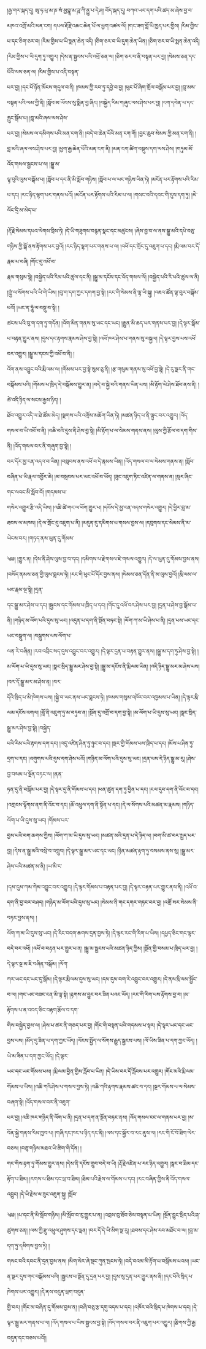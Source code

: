 ﻿  
།རྒྱ་གར་སྐད་དུ། ཨཱ་ཧ་པྲ་མ་ཎ་སཾ་མྱགྣཱ་མ་ཌཱ་ཀི་ནྱུ་པ་དེ་ཤ། བོད་སྐད་དུ། བཀའ་ཡང་དག་པའི་ཚད་མ་ཞེས་བྱ་བ་མཁའ་འགྲོ་མའི་མན་ངག། དཔལ་རྡོ་རྗེ་འཆང་ཆེན་པོ་ལ་ཕྱག་འཚལ་ལོ། །གང་ཟག་བློ་ཡི་ཁྱད་པར་གྱིས། །རིམ་གྱིས་  
པ་དང་ཅིག་ཅར་བ། །རིམ་གྱིས་པ་ཡི་སྨན་ཆེན་འདི། །ཅིག་ཅར་བ་ཡི་དུག་ཆེན་ཡིན། །ཅིག་ཅར་བ་ཡི་སྨན་ཆེན་འདི། །རིམ་གྱིས་པ་ཡི་དུག་ཏུ་འགྱུར། །དེས་ན་སྦྱངས་པའི་འཕྲོ་ཅན་ལ། །ཅིག་ཅར་བ་ནི་བསྟན་པར་བྱ། །སེམས་ཅན་དང་པོའི་ལས་ཅན་ལ། །རིམ་གྱིས་པ་འདི་བསྟན་  
པར་བྱ། །དང་པོ་ཉོན་མོངས་གདུལ་བ་ནི། །ཁམས་ཀྱི་རབ་ཏུ་དབྱེ་བ་བྱ། །ཕུང་པོ་ཞིག་གྲོལ་བསྒོམ་པར་བྱ། །བླ་མས་བསྟན་པའི་ལམ་གྱི་ནི། །སློབ་མ་ཡོངས་སུ་སྨིན་བྱ་ཞིང། །བསྐྱེད་རིམ་གཞུང་ལས་ཤེས་པར་བྱ། །ངག་དབེན་པ་དང་རླུང་སྒོམ་པ། །བླ་མའི་ཞལ་ལས་ཤེས་  
པར་བྱ། །སེམས་ལ་དམིགས་པའི་མན་ངག་ནི། །བདེ་བ་ཆེན་པོའི་མན་ངག་གོ། །བྱང་ཆུབ་སེམས་ཀྱི་མན་ངག་ནི། །བླ་མའི་ཞལ་ལས་ཤེས་པར་བྱ། །ཕྱག་རྒྱ་ཆེན་པོའི་མན་ངག་ནི། །མན་ངག་ཚིག་བསྡུས་དག་ལས་ཤེས། །གཏུམ་མོ་འོད་གསལ་སྦྱངས་པ་ལ། །སྒྱུ་མ་  
ལྟ་བུའི་ལུས་བསྒོམ་པ། །སློབ་པ་དང་ནི་མི་སློབ་གཉིས། །སློབ་པ་ལ་ཡང་གཉིས་ཡིན་ཏེ། །མངོན་པར་རྟོགས་པའི་རིམ་པ་དང། །རང་ཉིད་ལྷག་པར་གནས་པའོ། །མངོན་པར་རྟོགས་པའི་རིམ་པ་ལ། །གསང་བའི་དབང་གི་དུས་དག་ཏུ། །མེ་ལོང་དྲི་མ་མེད་པ་  
  
།རྡོ་རྗེ་སེམས་དཔའ་ལེགས་བྲིས་ཏེ། །དེ་ཡི་གཟུགས་བརྙན་སྣང་དང་མཚུངས། །ཞེས་བྱ་བ་ལ་ནས་སྒྱུ་མའི་དཔེ་བཅུ་གཉིས་ཀྱི་སྒོ་ནས་རྟོགས་པར་བྱའོ། །རང་ཉིད་ལྷག་པར་གནས་པ་ལ། །འཕོ་དང་གྲོང་དུ་འཇུག་པ་དང། །རྨི་ལམ་བར་དོ་རྣམ་པ་བཞི། །གོང་དུ་འཕོ་བ་  
རྣམ་གསུམ་སྟེ། །བསྐྱེད་པའི་རིམ་པའི་ཚུལ་དང་ནི། །སྒྱུ་མ་དངོས་དང་འོད་གསལ་ལོ། །བསྐྱེད་པའི་རི་པའི་ཚུལ་ལ་ནི། །ཀྵུཾ་ལ་སོགས་པའི་ཡི་གེ་ཡིས། །བུ་ག་དག་ཀྱང་དགག་བྱ་སྟེ། །རང་གི་སེམས་ནི་ལྷ་ཡི་སྐུ། །འཇའ་ཚོན་ལྟ་བུར་བསྒོམ་པའོ། །ཡང་ན་ཧཱུཾ་ལ་བསྡུ་བ་སྟེ། །  
ཚངས་པའི་བུ་ག་དག་ཏུ་གདོན། །འོག་མིན་གནས་སུ་ཡང་དང་ཡང། །རྒྱུན་མི་ཆད་པར་གནས་པར་བྱ། །དེ་ལྟར་སྒོམ་པ་བརྟན་གྱུར་ནས། །དུས་དང་རྟགས་རྣམས་ཤེས་བྱ་སྟེ། །འཕོ་ཁར་ཤེས་པ་གནས་སུ་བསྐྱལ། །དེ་ལྟར་བྱས་པས་འཕོ་བར་འགྱུར། །སྒྱུ་མ་དངས་ཀྱི་འཕོ་བ་ནི། །  
འོག་ནས་འབྱུང་བའི་རྨི་ལམ་ལ། །གོམས་པར་བྱ་སྟེ་སུམ་ཅུ་ནི། །རྩ་གསུམ་གནས་སུ་འཕོ་བྱ་སྟེ། །དེ་རུ་སྔར་ནི་གང་བསྒོམས་པའི། །གོམས་པ་ཁྲིད་དེ་བསྒོམས་གྱུར་ན། །བདེ་བ་སྐྱེ་བའི་གནས་ཡིན་པས། །མི་རྟོག་ཡེ་ཤེས་ཐོབ་ནས་ནི། །ཚེ་འདི་ཉིད་ལ་སངས་རྒྱས་ཉིད། །  
ཐོབ་འགྱུར་འདི་ལ་ཐེ་ཚོམ་མེད། །སྔགས་པའི་འགྲོས་མཆོག་ཡིན་ཏེ། །མཚན་ཉིད་པ་ནི་ལྟུང་བར་འགྱུར། །འོད་གསལ་བ་ཡི་འཕོ་བ་ནི། །འཆི་བའི་དུས་ནི་ཤེས་བྱ་སྟེ། །མི་རྟོག་པ་ལ་སེམས་གནས་ནས། །ལུས་ཀྱི་རྩོལ་བ་དག་གིས་ནི། །འོད་གསལ་བར་ནི་གཞུག་བྱ་སྟེ། །  
བར་དོར་མྱ་ངན་འདའ་བ་ཡིན། །བསླབས་ནས་འཕོ་བ་དེ་རྣམས་ཡིན། །འོད་གསལ་བ་ལ་སེམས་གནས་ན། །སློབ་བཞིན་པ་ཡི་རྣལ་འབྱོར་ཆེ། །མ་བསླབས་པར་ཡང་འཕོ་བ་ཡོད། །ཟུང་འཇུག་ཏིང་འཛིན་ལ་གནས་ན། །སླར་ཞིང་གང་ལའང་མི་སློབ་བོ། །གདམས་པ་  
གསེར་འགྱུར་རྩི་འདི་ཡིས། །འཆི་ཚེ་གང་ལ་ཕོག་གྱུར་པ། །དངོས་དེ་མྱ་ངན་འདས་གསེར་འགྱུར། །དེ་ཕྱིར་བླ་མ་ཐབས་ལ་མཁས། །དེ་ལ་གྲོང་དུ་འཇུག་པ་ནི། །མདུན་དུ་དམིགས་པ་གསལ་བྱས་ལ། །དབུགས་དང་སེམས་ནི་མ་ཡེངས་བར། །གཏད་ནས་ཡུན་དུ་གོམས་  
  
༄༅། །གྱུར་ན། །དེས་ནི་ཤེས་ལུས་བྱ་བ་དང། །དམིགས་པ་རྗེ་གསལ་ཇེ་གསལ་འགྱུར། །དེ་ལ་ཡུན་དུ་གོམས་བྱས་ནས། །བསོད་ནམས་ཅན་གྱི་ལུས་བླངས་ཏེ། །རང་གི་ཕུང་པོ་དོར་བྱས་ནས། །སེམས་ཅན་དོན་ནི་མ་ལུས་བྱའོ། །རྨི་ལམ་ལ་ཡང་རྣམ་ལྔ་སྟེ། །དྲན་  
དང་སྒྱུ་མར་ཤེས་པ་དང། །སྦྱངས་དང་གོམས་པ་ཁྲིད་པ་དང། །གོང་དུ་འཕོ་བར་ཤེས་པར་བྱ། །དྲན་པ་ཤེས་བྱ་སྒོམ་པ་ནི། །གཉིད་མ་ལོག་པའི་དུས་སུ་ཡང། །འདུན་པ་དག་ནི་སྔོན་བཏང་སྟེ། །ལོག་ཀ་མ་ཡི་ཤེས་པ་ནི། །དྲན་པས་ཡང་དང་ཡང་བསྒུག་ལ། །བསྒུགས་པས་ལོག་པ་  
ལན་རེ་བཞིན། །རབ་འབྲིང་སད་དུས་འབྱུང་བར་འགྱུར། །དེ་ལྟར་དྲན་པ་བརྟན་གྱུར་ནས། །སྒྱུ་མ་དག་ཏུ་ཤེས་བྱ་སྟེ། །མ་ལོག་པ་ཡི་དུས་སུ་ཡང། །སྣང་སྲིད་སྒྱུ་མར་ཤེས་བྱ་སྟེ། །སྒྱུ་མ་དངོས་ནི་རྨི་ལམ་ཡིན། །འདི་ཉིད་སྒྱུ་མར་མ་ཤེས་པས། །བར་དོ་སྒྱུ་མར་མ་ཤེས་ན། །བར་  
དོའི་སྲིད་པ་མི་ཁེགས་པས། །སྐྱེ་བ་ཡང་ནས་ཡང་བླངས་ཏེ། །ཁམས་གསུམ་འཁོར་བར་འཁྱམས་པ་ཡིན། །དེ་ལྟར་རྨི་ལམ་དངོས་འགལ། །བློ་ནི་འཇུག་ཏུ་མ་བཏུབ་ན། །སྔོན་དུ་འགྲོ་བ་དག་བྱ་སྟེ། །མ་ལོག་པ་ཡི་དུས་སུ་ཡང། །སྣང་སྲིད་སྒྱུ་མར་ཤེས་བྱ་སྟེ། །བསྐྱེད་  
པའི་རིམ་པའི་རྟགས་དག་དང། །འདུ་འཛིན་ཤིན་ཏུ་ཉུང་བ་དང། །སྔར་གྱི་གོམས་པས་ཁྲིད་པ་དང། །མོས་པ་ཤིན་ཏུ་དྲག་པ་དང། །འགུགས་པའི་དུས་དག་ཤེས་པའོ། །གཉིད་མ་ལོག་པའི་དུས་སུ་ཡང། །དྲན་པས་དེ་ཉིད་སྒྱུ་མ་རུ། །ཤེས་བྱ་བསམ་པ་སྔོན་བཏང་ལ། །ནན་  
ཏན་དུ་ནི་བསྒོམ་པར་བྱ། །དེ་ལྟར་དུ་ནི་གོམས་པ་དང། །ཕན་ཚུན་དག་ཏུ་བྱིན་པ་དང། །ངལ་དུབ་དག་ནི་འོང་བ་དང། །འགྲངས་ལྟོགས་ནག་ནི་འོང་བ་དང། །ཆོ་འཕྲུལ་དག་ནི་སྟོན་པ་དང། །དེ་ལ་སོགས་པའི་མཚན་མ་རྣམས། །གཉིད་ལོག་པ་ཡི་དུས་སུ་ཡང། །གོམས་པར་  
བྱས་པའི་བག་ཆགས་ཀྱིས། །ལོག་ཀ་མ་ཡི་དུས་སུ་ཡང། །མཚན་མའི་དྲན་པ་དེ་ཉིད་ལ། །བག་མི་ཚ་བར་སྤྱད་པར་བྱ། །དེས་ན་སྒྱུ་མའི་བསྲེ་བ་འགྲུབ། །དེ་ལྟར་སྒྱུ་མར་ཡང་དང་ཡང། །ཉིན་མཚན་རྟག་ཏུ་བསམས་ནས་སུ། །སྒྱུ་མར་ཤེས་པའི་མཚན་མ་ནི། །ཡ་མི་ང་  
  
།དམ་དུམ་ཀམ་ཀེམ་འབྱུང་བར་འགྱུར། །དེ་ལྟར་གོམས་པ་བརྟན་པར་བྱ། །དེ་ལྟར་བརྟན་པར་གྱུར་ནས་ནི། །འཕོ་བ་དག་ནི་བྱ་བར་བཤད། །གཉིད་མ་ལོག་པའི་དུས་སུ་ཡང། །སེམས་ནི་གང་དགར་གཏང་བར་བྱ། །འགྲོ་སར་སེམས་ནི་བཏང་བྱས་ནས། །  
ལོག་ཀ་མ་ཡི་དུས་སུ་ཡང། །དེ་རིང་བདག་ཆགས་དྲན་བྱས་ཏེ། །དེ་ལྟར་རང་གི་རིག་པ་ཡིས། །དཔྱད་ཅིང་གང་ལྟར་བདེ་བར་འཕོ། །འཕོ་བ་བརྟན་པར་གྱུར་པ་ན། །སྒྱུ་མ་སྦྱངས་པའི་མཚན་ཉིད་ཀྱིས། །སྔོན་གྱི་བསམ་པ་ཁྲིད་པར་བྱ། །དེ་ལྟར་སྔ་མ་ཇི་བཞིན་བསྒོམ། །ལོག་  
ཀར་ཡང་དང་ཡང་དུ་སྒོམ། །དེ་ལྟར་རྨི་ལམ་དུས་སུ་ཡང། །དམ་དུམ་བག་རེ་འབྱུང་བར་འགྱུར། །དེ་ནས་རྨི་ལམ་སྦྱོང་བ་ལ། །གང་ཡང་བཟང་ངན་མི་ལྟ་སྟེ། །རྟགས་མ་བྱུང་བར་ཟིན་པའང་ཡོད། །རང་གི་རིག་པས་རྟོགས་བྱ་བ། །མ་རྟོགས་པ་ན་འབད་ཅིང་བརྟག་རྩོལ་བ་དག་  
གིས་བསྐྱེད་བྱས་ལ། །ཤེས་པ་ཚར་ནི་གཅད་པར་བྱ། །གོང་གི་བསྟན་པའི་གདམས་པ་ལྟར། །དེ་ལྟར་ཡང་དང་ཡང་བྱས་པས། །མོད་དུ་ཟིན་པ་དག་ཀྱང་ཡོད། །ལོངས་སྤྱོད་ལ་སོགས་རྒྱུད་སྦྱངས་པས། །ལོ་ཡིས་ཟིན་པ་དག་ཀྱང་ཡོད། །ཡེ་མ་ཟིན་པ་དག་ཀྱང་ཡོད། །དེ་ལྟར་  
ཡང་དང་ཡང་གོམས་པས། །རྨི་ལམ་བྱིན་གྱིས་རློབ་པ་ཡིན། །དེ་ཡིས་བར་དོ་རློབས་པར་འགྱུར། །གོང་མའི་རྨི་ལམ་གོམས་པ་ཡིས། །འཆི་ཀའི་ཤེས་པ་གསལ་བྱས་ཏེ། །འཆི་ཀའི་རྟགས་རྣམས་ཚང་བ་དང། །སྔར་གོམས་པ་ལ་སེམས་བཞག་སྟེ། །འོད་གསལ་བར་ནི་འཇུག་  
པར་བྱ། །འཆི་ཁར་གཉིད་ནི་ལོག་པ་ནི། །དྲན་པ་དག་ན་སྔོན་བཏང་ནས། །འོད་གསལ་ངང་ལ་གནས་པར་བྱ། །ས་བོན་སྐྱེ་གནས་རིམ་ཁྱབ་པ། །གཞི་དང་ཁང་པ་ཉིད་དང་ནི། །ལས་དང་སྦྱོར་བ་རང་ནུས་ལ། །རང་གི་ངོ་བོ་ཐིག་ལེར་བཅས། །བཅུ་གཉིས་མཐའ་ཡི་ཚིག་གི་དོན། །  
གང་གིས་རྟག་ཏུ་གོམས་གྱུར་ནས། །དེས་ནི་དངོས་གྲུབ་བདེ་བ་ཡི། །རྡོ་རྗེ་འཛིན་པ་རང་ཉིད་འགྱུར། །སྣང་བ་ཐིམ་དང་རྟོག་པ་ཐིམ། །རགས་པ་ཐིམ་དང་ཕྲ་བ་ཐིམ། །ཐིམ་པའི་རྗེས་ལ་གོམས་པ་དང། །རང་བཞིན་གྱིས་ནི་འོད་གསལ་འབྱུང། །དེ་ཡི་རྗེས་ལ་ཟུང་འཇུག་སྐུ། །སློབ་  
  
༄༅། །པ་དང་ནི་མི་སློབ་གཉིས། །མི་སློབ་བ་རུ་གྱུར་པ་ན། །འབྲས་བུ་ཐོབ་ཅེས་བསྟན་པ་ཡིན། །སྔོན་བྱུང་སྲིད་པའི་ཤ་ཚུགས་ཅན། །ལས་ཀྱི་རྫུ་འཕྲུལ་ཤུགས་དང་ལྡན། །བར་དོ་དེ་ཡི་མིག་སྔ་རུ། །ཐབས་དང་ཤེས་རབ་མཐོང་བ་ལ། །བླ་མ་དག་ཏུ་དམིགས་བྱས་ཏེ། །  
གསང་བའི་དབང་ནི་དྲན་བྱས་ནས། །མིག་སེར་ཞེ་སྡང་ཀུན་སྤངས་ཏེ། །བདེ་བའམ་མི་རྟོག་པ་བསྒོམས་པའམ། །ཡང་ན་སྔར་དུས་གང་བསྒོམས་པའི། །སྦྱངས་པ་སྔོན་དུ་དྲན་པར་བྱ། །དུས་སུ་དྲན་པར་གྱུར་ནས་ནི། །དང་པོའི་སྲིད་པ་ཁེགས་པར་འགྱུར། །དེ་ནས་བདུན་ཕྲག་བདུན་  
གྱི་བར། །གོང་མ་བཞིན་དུ་གོམས་བྱས་ན། །བཞི་བཅུ་རྩ་དགུ་འདས་པ་དང། །འཁོར་བའི་སྲིད་པ་ཁེགས་པ་དང། །དེ་ལྟར་སྒྱུ་མར་གནས་པ་ལ། །འོད་གསལ་པ་ཡིས་སྦྱངས་བྱ་སྟེ། །འོད་གསལ་བར་ནི་འཇུག་པར་འགྱུར། །རྩིགས་ཀྱི་རྒྱ་བདུན་དང་བཅས་པའོ།།  
  
  

